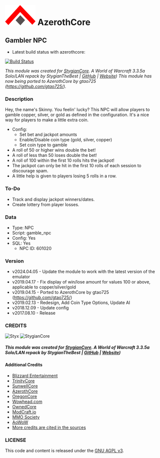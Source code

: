 # ![logo](https://raw.githubusercontent.com/azerothcore/azerothcore.github.io/master/images/logo-github.png) AzerothCore

## Gambler NPC

- Latest build status with azerothcore:

[![Build Status](https://github.com/azerothcore/mod-npc-gambler/workflows/core-build/badge.svg)](https://github.com/azerothcore/mod-npc-gambler)

_This module was created for [StygianCore](https://rebrand.ly/stygiancoreproject). A World of Warcraft 3.3.5a Solo/LAN repack by StygianTheBest | [GitHub](https://rebrand.ly/stygiangithub) | [Website](https://rebrand.ly/stygianthebest))_
_This module has now being ported to AzerothCore by gtao725 (https://github.com/gtao725/)._

### Description

Hey, the name's Skinny. You feelin' lucky? This NPC will allow players to gamble copper, silver, or gold as
defined in the configuration. It's a nice way for players to make a little extra coin.

- Config:
    - Set bet and jackpot amounts
    - Enable/Disable coin type (gold, silver, copper)
    - Set coin type to gamble
- A roll of 50 or higher wins double the bet!
- A roll of less than 50 loses double the bet!
- A roll of 100 within the first 10 rolls hits the jackpot!
- The jackpot can only be hit in the first 10 rolls of each session to discourage spam.
- A little help is given to players losing 5 rolls in a row.

### To-Do

- Track and display jackpot winners/dates.
- Create lottery from player losses.

### Data

- Type: NPC
- Script: gamble_npc
- Config: Yes
- SQL: Yes
    - NPC ID: 601020

### Version

- v2024.04.05 - Update the module to work with the latest version of the emulator
- v2019.04.17 - Fix display of win/lose amount for values 100 or above, applicable to copper/silver/gold
- v2019.04.15 - Ported to AzerothCore by gtao725 (https://github.com/gtao725/)
- v2019.02.13 - Redesign, Add Coin Type Options, Update AI
- v2018.12.09 - Update config
- v2017.08.10 - Release

### CREDITS

![Styx](https://stygianthebest.github.io/assets/img/avatar/avatar-128.jpg "Styx")
![StygianCore](https://stygianthebest.github.io/assets/img/projects/stygiancore/StygianCore.png "StygianCore")

##### This module was created for [StygianCore](https://rebrand.ly/stygiancoreproject). A World of Warcraft 3.3.5a Solo/LAN repack by StygianTheBest | [GitHub](https://rebrand.ly/stygiangithub) | [Website](https://rebrand.ly/stygianthebest))

#### Additional Credits

- [Blizzard Entertainment](http://blizzard.com)
- [TrinityCore](https://github.com/TrinityCore/TrinityCore/blob/3.3.5/THANKS)
- [SunwellCore](http://www.azerothcore.org/pages/sunwell.pl/)
- [AzerothCore](https://github.com/AzerothCore/azerothcore-wotlk/graphs/contributors)
- [OregonCore](https://wiki.oregon-core.net/)
- [Wowhead.com](http://wowhead.com)
- [OwnedCore](http://ownedcore.com/)
- [ModCraft.io](http://modcraft.io/)
- [MMO Society](https://www.mmo-society.com/)
- [AoWoW](https://wotlk.evowow.com/)
- [More credits are cited in the sources](https://github.com/StygianTheBest)

### LICENSE

This code and content is released under the [GNU AGPL v3](https://github.com/azerothcore/azerothcore-wotlk/blob/master/LICENSE-AGPL3).
